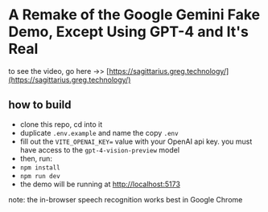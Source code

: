 # A Remake of the Google Gemini Fake Demo, Except Using GPT-4 and It's Real

to see the video, go here ->> [https://sagittarius.greg.technology/](https://sagittarius.greg.technology/)

## how to build

- clone this repo, cd into it
- duplicate `.env.example` and name the copy `.env`
- fill out the `VITE_OPENAI_KEY=` value with your OpenAI api key. you must have access to the `gpt-4-vision-preview` model
- then, run:
- `npm install`
- `npm run dev`
- the demo will be running at [http://localhost:5173](http://localhost:5173)

note: the in-browser speech recognition works best in Google Chrome
